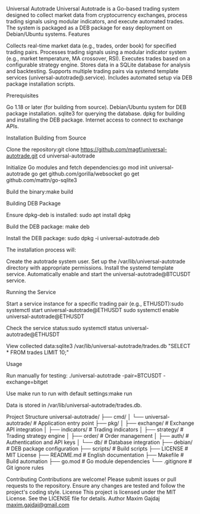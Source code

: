 Universal Autotrade
Universal Autotrade is a Go-based trading system designed to collect market data from cryptocurrency exchanges, process trading signals using modular indicators, and execute automated trades. The system is packaged as a DEB package for easy deployment on Debian/Ubuntu systems.
Features

Collects real-time market data (e.g., trades, order book) for specified trading pairs.
Processes trading signals using a modular indicator system (e.g., market temperature, MA crossover, RSI).
Executes trades based on a configurable strategy engine.
Stores data in a SQLite database for analysis and backtesting.
Supports multiple trading pairs via systemd template services (universal-autotrade@<pair>.service).
Includes automated setup via DEB package installation scripts.

Prerequisites

Go 1.18 or later (for building from source).
Debian/Ubuntu system for DEB package installation.
sqlite3 for querying the database.
dpkg for building and installing the DEB package.
Internet access to connect to exchange APIs.

Installation
Building from Source

Clone the repository:git clone https://github.com/magf/universal-autotrade.git
cd universal-autotrade


Initialize Go modules and fetch dependencies:go mod init universal-autotrade
go get github.com/gorilla/websocket
go get github.com/mattn/go-sqlite3


Build the binary:make build



Building DEB Package

Ensure dpkg-deb is installed:
sudo apt install dpkg


Build the DEB package:
make deb


Install the DEB package:
sudo dpkg -i universal-autotrade.deb

The installation process will:

Create the autotrade system user.
Set up the /var/lib/universal-autotrade directory with appropriate permissions.
Install the systemd template service.
Automatically enable and start the universal-autotrade@BTCUSDT service.



Running the Service

Start a service instance for a specific trading pair (e.g., ETHUSDT):sudo systemctl start universal-autotrade@ETHUSDT
sudo systemctl enable universal-autotrade@ETHUSDT


Check the service status:sudo systemctl status universal-autotrade@ETHUSDT


View collected data:sqlite3 /var/lib/universal-autotrade/trades.db "SELECT * FROM trades LIMIT 10;"



Usage

Run manually for testing: ./universal-autotrade -pair=BTCUSDT -exchange=bitget


Use make run to run with default settings:make run


Data is stored in /var/lib/universal-autotrade/trades.db.

Project Structure
universal-autotrade/
├── cmd/
│   └── universal-autotrade/  # Application entry point
├── pkg/
│   ├── exchange/            # Exchange API integration
│   ├── indicators/          # Trading indicators
│   ├── strategy/            # Trading strategy engine
│   ├── order/               # Order management
│   ├── auth/                # Authentication and API keys
│   └── db/                  # Database integration
├── debian/                  # DEB package configuration
├── scripts/                 # Build scripts
├── LICENSE                  # MIT License
├── README.md                # English documentation
├── Makefile                 # Build automation
├── go.mod                   # Go module dependencies
└── .gitignore               # Git ignore rules

Contributing
Contributions are welcome! Please submit issues or pull requests to the repository. Ensure any changes are tested and follow the project's coding style.
License
This project is licensed under the MIT License. See the LICENSE file for details.
Author
Maxim Gajdaj maxim.gajdaj@gmail.com
